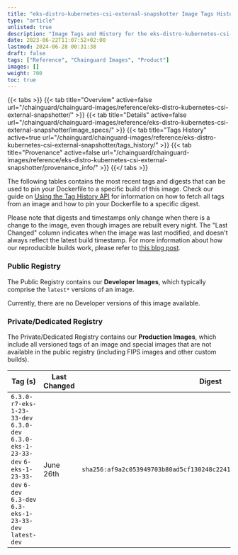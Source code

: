 ```yaml
---
title: "eks-distro-kubernetes-csi-external-snapshotter Image Tags History"
type: "article"
unlisted: true
description: "Image Tags and History for the eks-distro-kubernetes-csi-external-snapshotter Chainguard Image"
date: 2023-06-22T11:07:52+02:00
lastmod: 2024-06-28 00:31:38
draft: false
tags: ["Reference", "Chainguard Images", "Product"]
images: []
weight: 700
toc: true
---
```


{{< tabs >}}
{{< tab title="Overview" active=false url="/chainguard/chainguard-images/reference/eks-distro-kubernetes-csi-external-snapshotter/" >}}
{{< tab title="Details" active=false url="/chainguard/chainguard-images/reference/eks-distro-kubernetes-csi-external-snapshotter/image_specs/" >}}
{{< tab title="Tags History" active=true url="/chainguard/chainguard-images/reference/eks-distro-kubernetes-csi-external-snapshotter/tags_history/" >}}
{{< tab title="Provenance" active=false url="/chainguard/chainguard-images/reference/eks-distro-kubernetes-csi-external-snapshotter/provenance_info/" >}}
{{</ tabs >}}

The following tables contains the most recent tags and digests that can be used to pin your Dockerfile to a specific build of this image. Check our guide on [Using the Tag History API](/chainguard/chainguard-images/using-the-tag-history-api/) for information on how to fetch all tags from an image and how to pin your Dockerfile to a specific digest.

Please note that digests and timestamps only change when there is a change to the image, even though images are rebuilt every night. The "Last Changed" column indicates when the image was last modified, and doesn't always reflect the latest build timestamp. For more information about how our reproducible builds work, please refer to [this blog post](https://www.chainguard.dev/unchained/reproducing-chainguards-reproducible-image-builds).

### Public Registry
The Public Registry contains our **Developer Images**, which typically comprise the `latest*` versions of an image.

Currently, there are no Developer versions of this image available.

### Private/Dedicated Registry
The Private/Dedicated Registry contains our **Production Images**, which include all versioned tags of an image and special images that are not available in the public registry (including FIPS images and other custom builds).

| Tag (s)                                                                                                                                  | Last Changed | Digest                                                                    |
|------------------------------------------------------------------------------------------------------------------------------------------|--------------|---------------------------------------------------------------------------|
|  `6.3.0-r7-eks-1-23-33-dev` `6.3.0-dev` `6.3.0-eks-1-23-33-dev` `6-eks-1-23-33-dev` `6-dev` `6.3-dev` `6.3-eks-1-23-33-dev` `latest-dev` | June 26th    | `sha256:af9a2c053949703b80ad5cf130248c224113c2a10fb0eb9df88cc258c498fe8f` |

